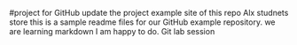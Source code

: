 #project for GitHub
update the project 
example site of this repo
Alx studnets store 
this is a sample readme files for our GitHub example repository. we are learning markdown
I am  happy to do.
Git lab session
